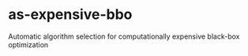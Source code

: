 # as-expensive-bbo
Automatic algorithm selection for computationally expensive black-box optimization
